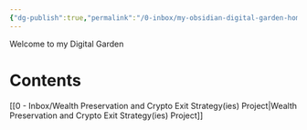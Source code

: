 ```yaml
---
{"dg-publish":true,"permalink":"/0-inbox/my-obsidian-digital-garden-home-page/","tags":["gardenEntry"],"created":"2025-08-20T14:46:55.863+02:00","updated":"2025-08-20T15:31:34.778+02:00"}
---
```


Welcome to my Digital Garden
# Contents
[[0 - Inbox/Wealth Preservation and Crypto Exit Strategy(ies) Project\|Wealth Preservation and Crypto Exit Strategy(ies) Project]]
